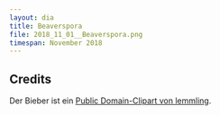 ```yaml
---
layout: dia
title: Beaverspora
file: 2018_11_01__Beaverspora.png
timespan: November 2018
---
```


## Credits

Der Bieber ist ein [Public Domain-Clipart von lemmling](https://openclipart.org/detail/17814/cartoon-beaver).
